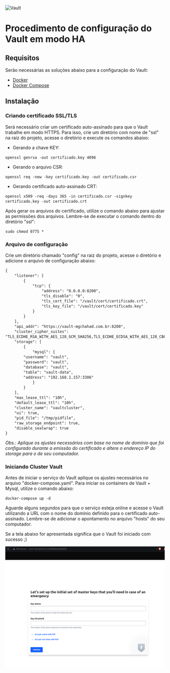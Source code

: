 ![Vault](https://www.drupal.org/files/project-images/Vault_VerticalLogo_FullColor.png)
# Procedimento de configuração do Vault em modo HA
## Requisitos
Serão necessárias as soluções abaixo para a configuração do Vault:

* [Docker](https://www.docker.com/)
* [Docker Compose](https://docs.docker.com/compose/)

## Instalação

### Criando certificado SSL/TLS
Será necessário criar um certificado auto-assinado para que o Vault trabalhe em modo HTTPS. Para isso, crie um diretório com nome de "ssl" na raiz do projeto, acesse o diretório e execute os comandos abaixo:

* Gerando a chave KEY:
```
openssl genrsa -out certificado.key 4096
```
* Gerando o arquivo CSR:
```
openssl req -new -key certificado.key -out certificado.csr
```
* Gerando certificado auto-assinado CRT:
```
openssl x509 -req -days 365 -in certificado.csr -signkey certificado.key -out certificado.crt
```

Após gerar os arquivos do certificado, utilize o comando abaixo para ajustar as permissões dos arquivos. Lembre-se de executar o comando dentro do diretório "ssl":
```
sudo chmod 0775 *
```


### Arquivo de configuração
Crie um diretório chamado "config" na raiz do projeto, acesse o diretório e adicione o arquivo de configuração abaixo:

```
{
    "listener": [
        {
            "tcp": {
                "address": "0.0.0.0:8200",
                "tls_disable": "0",
                "tls_cert_file": "/vault/cert/certificado.crt",
                "tls_key_file": "/vault/cert/certificado.key"
            }
        }
    ],
    "api_addr": "https://vault-mgchahad.com.br:8200",
    "cluster_cipher_suites": "TLS_ECDHE_RSA_WITH_AES_128_GCM_SHA256,TLS_ECDHE_ECDSA_WITH_AES_128_CBC_SHA",
    "storage": [
        {
            "mysql": {
		"username": "vault",
        "password": "vault",
        "database": "vault",
        "table": "vault-data",
        "address": "192.168.1.157:3306"
            }
        }
    ],
    "max_lease_ttl": "10h",
    "default_lease_ttl": "10h",
    "cluster_name": "vaultcluster",
    "ui": true,
    "pid_file": "/tmp/pidfile",
    "raw_storage_endpoint": true,
    "disable_sealwrap": true
}
```

*Obs.: Aplique os ajustes necessários com base no nome de domínio que foi configurado durante a emissão do certificado e altere o endereço IP do storage para o de seu computador.*

### Iniciando Cluster Vault
Antes de iniciar o serviço do Vault aplique os ajustes necessários no arquivo "docker-compose.yaml". Para iniciar os containers de Vault + Mysql, utilize o comando abaixo:
```
docker-compose up -d
```

Aguarde alguns segundos para que o serviço esteja online e acesse o Vault utilizando a URL com o nome do domínio definido para o certificado auto-assinado. Lembre-se de adicionar o apontamento no arquivo "hosts" do seu computador.

Se a tela abaixo for apresentada significa que o Vault foi iniciado com sucesso ;)

![](images/vault.png)
